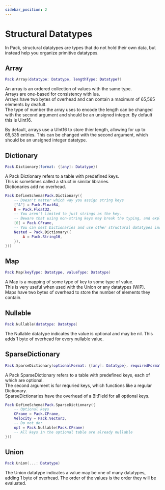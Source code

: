 ```yaml
---
sidebar_position: 2
---
```


# Structural Datatypes

In Pack, structural datatypes are types that do not hold their own data, but instead help you organize primitive datatypes.

## Array

```lua
Pack.Array(datatype: Datatype, lengthType: Datatype?)
```

An array is an ordered collection of values with the same type.  
Arrays are one-based for consistency with lua.  
Arrays have two bytes of overhead and can contain a maximum of 65,565 elements by deafult.  
The type of number the array uses to encode the length can be changed with the second argument
and should be an unsigned integer. By default this is UInt16.

By default, arrays use a UInt16 to store thier length, allowing for up to 65,535 entries.
This can be changed with the second argument, which should be an unsigned integer datatype.

## Dictionary

```lua
Pack.Dictionary(format: {[any]: Datatype})
```

A Pack Dictionary refers to a table with predefined keys.  
This is sometimes called a struct in similar libraries.  
Dictionaries add no overhead.

```lua
Pack:DefineSchema(Pack.Dictionary({
    -- Doesn't matter which way you assign string keys
    ["A"] = Pack.Float64,
    B = Pack.Float32,
    -- You aren't limited to just strings as the key.
    -- Beware that using non-string keys may break the typing, and explicit type annotation may not be able to fix it.
    [0] = Pack.CFrame,
    -- You can nest Dictionaries and use other structural datatypes inside a dictionary
    Nested = Pack.Dictionary({
        A = Pack.String16,
    }),
}))
```

## Map

```lua
Pack.Map(keyType: Datatype, valueType: Datatype)
```

A Map is a mapping of some type of key to some type of value.  
This is very useful when used with the Union or any datatypes (WIP).  
Maps have two bytes of overhead to store the number of elements they contain.

## Nullable

```lua
Pack.Nullable(datatype: Datatype)
```

The Nullable datatype indicates the value is optional and may be nil. This adds 1 byte of overhead for every nullable value.

## SparseDictionary

```lua
Pack.SparseDictionary(optionalFormat: {[any]: Datatype}, requiredFormat: {[any]: Datatype})
```

A Pack SparseDictionary refers to a table with predefined keys, each of which are optional.  
The second argument is for requried keys, which functions like a regular Dictionary.  
SparseDictionaries have the overhead of a BitField for all optional keys.

```lua
Pack:DefineSchema(Pack.SparseDictionary({
    -- Optional keys
    CFrame = Pack.CFrame,
    Velocity = Pack.Vector3,
    -- Do not do:
    opt = Pack.Nullable(Pack.CFrame)
    -- All keys in the optional table are already nullable
}))
```

## Union

```lua
Pack.Union(...: Datatype)
```

The Union datatype indicates a value may be one of many datatypes, adding 1 byte of overhead. The order of the values is the order they will be evaluated.

